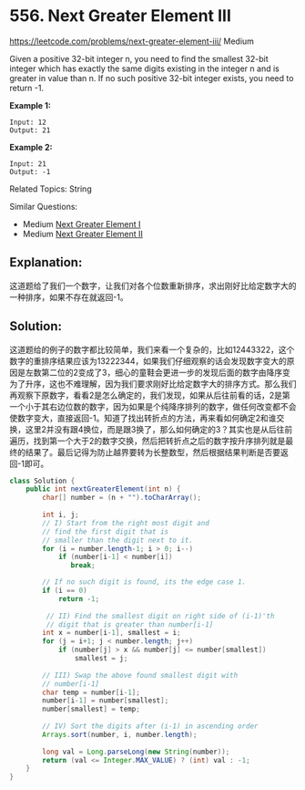 # 556. Next Greater Element III
<https://leetcode.com/problems/next-greater-element-iii/>
Medium

Given a positive 32-bit integer n, you need to find the smallest 32-bit integer which has exactly the same digits existing in the integer n and is greater in value than n. If no such positive 32-bit integer exists, you need to return -1.

**Example 1:**

    Input: 12
    Output: 21
 

**Example 2:**

    Input: 21
    Output: -1

Related Topics: String

Similar Questions: 
* Medium [Next Greater Element I](https://leetcode.com/problems/next-greater-element-i/)
* Medium [Next Greater Element II](https://leetcode.com/problems/next-greater-element-ii/)


## Explanation: 
这道题给了我们一个数字，让我们对各个位数重新排序，求出刚好比给定数字大的一种排序，如果不存在就返回-1。

## Solution: 
这道题给的例子的数字都比较简单，我们来看一个复杂的，比如12443322，这个数字的重排序结果应该为13222344，如果我们仔细观察的话会发现数字变大的原因是左数第二位的2变成了3，细心的童鞋会更进一步的发现后面的数字由降序变为了升序，这也不难理解，因为我们要求刚好比给定数字大的排序方式。那么我们再观察下原数字，看看2是怎么确定的，我们发现，如果从后往前看的话，2是第一个小于其右边位数的数字，因为如果是个纯降序排列的数字，做任何改变都不会使数字变大，直接返回-1。知道了找出转折点的方法，再来看如何确定2和谁交换，这里2并没有跟4换位，而是跟3换了，那么如何确定的3？其实也是从后往前遍历，找到第一个大于2的数字交换，然后把转折点之后的数字按升序排列就是最终的结果了。最后记得为防止越界要转为长整数型，然后根据结果判断是否要返回-1即可。

```java
class Solution {
    public int nextGreaterElement(int n) {
        char[] number = (n + "").toCharArray();
        
        int i, j;
        // I) Start from the right most digit and 
        // find the first digit that is
        // smaller than the digit next to it.
        for (i = number.length-1; i > 0; i--)
            if (number[i-1] < number[i])
               break;

        // If no such digit is found, its the edge case 1.
        if (i == 0)
            return -1;
            
         // II) Find the smallest digit on right side of (i-1)'th 
         // digit that is greater than number[i-1]
        int x = number[i-1], smallest = i;
        for (j = i+1; j < number.length; j++)
            if (number[j] > x && number[j] <= number[smallest])
                smallest = j;
        
        // III) Swap the above found smallest digit with 
        // number[i-1]
        char temp = number[i-1];
        number[i-1] = number[smallest];
        number[smallest] = temp;
        
        // IV) Sort the digits after (i-1) in ascending order
        Arrays.sort(number, i, number.length);
        
        long val = Long.parseLong(new String(number));
        return (val <= Integer.MAX_VALUE) ? (int) val : -1;
    }
}
```